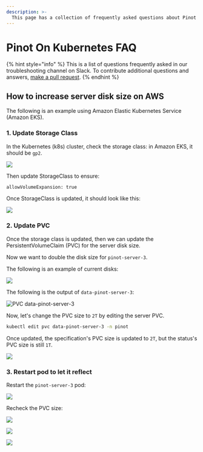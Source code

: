 ```yaml
---
description: >-
  This page has a collection of frequently asked questions about Pinot on Kubernetes with answers from the community.
---
```


# Pinot On Kubernetes FAQ

{% hint style="info" %}
This is a list of questions frequently asked in our troubleshooting channel on Slack. To contribute additional questions and answers, [make a pull request](https://docs.pinot.apache.org/contributing/contributing).
{% endhint %}

## How to increase server disk size on AWS

The following is an example using Amazon Elastic Kubernetes Service (Amazon EKS).

### 1. Update Storage Class

In the Kubernetes (k8s) cluster, check the storage class: in Amazon EKS, it should be `gp2`.

![](https://lh6.googleusercontent.com/-\_s9xgJoO\_jchVj0n424Phq8LZFLbkvlrEix\_XvHpHeT6fugJeZbq7yzuwrLs\_US9qqFGJeN2OJr2XeHLd4p6rDQ1BXaIkIpcNw3404AQ7JQUpenu\_et83jra9BLBedTbc7kE2LY)

Then update StorageClass to ensure:

```bash
allowVolumeExpansion: true
```

Once StorageClass is updated, it should look like this:

![](https://lh6.googleusercontent.com/aYF44E1KGU6dFoM3E9M\_lOSzsJ7gsCLy4oL0EJvfKMpMS0AdLOuL0dx58dcmiXCPcODgV285qrjkEg4laIT9XCNd1HoLGJRkGmsQI8lQRpzvlpwcpsLr6EDSSmhT3iLmQG0dccIU)

### 2. Update PVC

Once the storage class is updated, then we can update the PersistentVolumeClaim (PVC) for the server disk size.

Now we want to double the disk size for `pinot-server-3`.

The following is an example of current disks:

![](https://lh3.googleusercontent.com/s3tBb8hyQBWKwQ-fc3p4EjP1rBsScauHCGlCTU5T9uvGIZ53\_i7RyRMv8NgcjviUkDztXytJ9LPExmvCxnz\_rcEdIhI\_B79VQoGD12uwLxjYeHnogiDdPl9PFcTs1MNK47ByY0EW)

The following is the output of `data-pinot-server-3`:

![PVC data-pinot-server-3](https://lh4.googleusercontent.com/yyIaKpAK5xOjbnw3zWKMhi5ybamZxppPKdzwVCsowZuKEPqE8sT5MpssVpZzAdxTNw-2D5u08bsLUIYgdmkwJRzOxzex96lkNq9e\_0tTyNcFzP3Z5zs0arQW0IfZtXnScL2\_yqhf)

Now, let's change the PVC size to `2T` by editing the server PVC.

```bash
kubectl edit pvc data-pinot-server-3 -n pinot
```

Once updated, the specification's PVC size is updated to `2T`, but the status's PVC size is still `1T`.

![](https://lh4.googleusercontent.com/OBIEE2GFsUKNa\_bInkrjjMh1fouEsdd3U\_S8TiVsFymcAAH7WXBxxPyz\_9zEFfTRrPbQm0ComaxLeIOa9NIcggIWMjBnv5swR6UfBMErbWp7KG64GcjO03atsfkVrUGO7dwaw50B)

### 3. Restart pod to let it reflect

Restart the `pinot-server-3` pod:

![](https://lh5.googleusercontent.com/uglBVfhh1\_dNF1bVrbpAsWQwbB0qZ34X3MgTMBVa5BIDxZg6UgQX6OO3z-YQrE4asnSBHWruiyPhI3s6\_u4OfBZjicGttqhe4hcC30yVLaS5mXlkOsZWIjFJVcxSfpLSxv2\_BwFK)

Recheck the PVC size:

![](https://lh4.googleusercontent.com/GNyz66IhVZFpW4RTxGWxGCAty716x1joQxXVCX-9T5BBUf3FqHNFA1VRjXjYgNjUH6bv3YmCewJgJpiA\_cOGB8nY8O9jp-\_J\_D40uYPZbRL9PgPT8JW2di9\_TYs8UW3Lfvtsz62b)

![](https://lh6.googleusercontent.com/QXkSPfwoxnVD2HOkyMlbvlI\_2xXL7u1VIWZO9MZrKu4S5hCTXrH0vqVNoXAkQmB\_B1rS7SoWWZvjk-giA1LZEwyLhI67myrQhYVMsexegVMecFQ1s5SZiyQJZNP0uioqo2nXh6Xh)

![](https://lh5.googleusercontent.com/SdanllIsXUnK6DedaxxhaJ1rvpn6vS5lJg4YSDmi-wLFnfZHzwqMpMfeYR-RE6CNUbkSA2UvNjQdz8PuwOGSlyqDVvK2HAqsDS7JX1brN31sTqGkIEZGFGWU\_rwyz4pz-nNF-Ss3)
